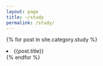 ```yaml
---
layout: page
title: ~/study
permalink: /study/
---
```


{% for post in site.category.study %}
    <li>{{post.title}}</li>
{% endfor %}
